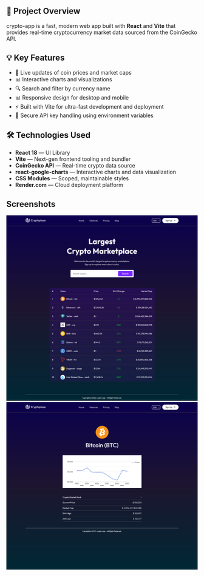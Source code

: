 ## 🎯 Project Overview

crypto-app is a fast, modern web app built with **React** and **Vite** that provides real-time cryptocurrency market data sourced from the CoinGecko API.

## 💡 Key Features

- 🔄 Live updates of coin prices and market caps
- 📊 Interactive charts and visualizations
- 🔍 Search and filter by currency name
- 📊 Responsive design for desktop and mobile
- ⚡ Built with Vite for ultra-fast development and deployment
- 🔐 Secure API key handling using environment variables

## 🛠️ Technologies Used

- **React 18** — UI Library
- **Vite** — Next-gen frontend tooling and bundler
- **CoinGecko API** — Real-time crypto data source
- **react-google-charts** — Interactive charts and data visualization 
- **CSS Modules** — Scoped, maintainable styles
- **Render.com** — Cloud deployment platform

## Screenshots

![Home Page](./src/assets/screenshot.png)
![Details Page](./src/assets/screenshot1.png)
